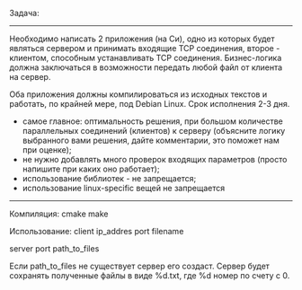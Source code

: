 
Задача:
___________________________________________________________________________
Необходимо написать 2 приложения (на Си), одно из которых будет являться сервером и принимать входящие TCP соединения, второе - клиентом, способным устанавливать TCP соединения.
Бизнес-логика должна заключаться в возможности передать любой файл от клиента на сервер.

Оба приложения должны компилироваться из исходных текстов и работать, по крайней мере, под Debian Linux.
Срок исполнения 2-3 дня.

- самое главное: оптимальность решения, при большом количестве параллельных соединений (клиентов) к серверу (объясните логику выбранного вами решения, дайте комментарии, это поможет нам при оценке);
- не нужно добавлять много проверок входящих параметров (просто напишите при каких оно работает);
- использование библиотек - не запрещается;
- использование linux-specific вещей не запрещается
___________________________________________________________________________


Компиляция:
cmake
make

Использование:
client ip_addres port filename

server port path_to_files

Если path_to_files не существует сервер его создаст. Сервер будет сохранять полученные
файлы в виде %d.txt, где %d номер по счету с 0.
